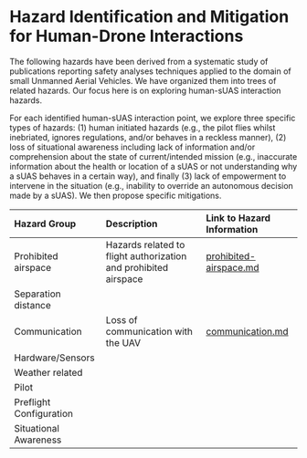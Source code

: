 # Hazard Identification and Mitigation for Human-Drone Interactions

The following hazards have been derived from a systematic study of publications reporting safety analyses techniques applied to the domain of small Unmanned Aerial Vehicles. We have organized them into trees of related hazards. Our focus here is on exploring human-sUAS interaction hazards. 

For each identified human-sUAS interaction point, we explore three specific types of hazards: (1) human initiated hazards (e.g., the pilot flies whilst inebriated, ignores regulations, and/or behaves in a reckless manner), (2) loss of situational awareness including lack of information and/or comprehension about the state of current/intended mission (e.g., inaccurate information about the health or location of a sUAS or not understanding why a sUAS behaves in a certain way), and finally (3) lack of empowerment to intervene in the situation (e.g., inability to override an autonomous decision made by a sUAS).  We then propose specific mitigations.

| Hazard Group | Description |Link to Hazard Information |
|:--|:--| :--|
|Prohibited airspace| Hazards related to flight authorization and prohibited airspace|[prohibited-airspace.md](human-interaction-hazards/prohibited-airspace.md)|
|Separation distance|
|Communication| Loss of communication with the UAV |[communication.md](human-interaction-hazards/communication.md)
|Hardware/Sensors|
|Weather related|
|Pilot|
|Preflight Configuration|
|Situational Awareness|



